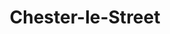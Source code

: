 ---
title: 'Chester-le-Street'
altTitle: 'Cafes in Chester-le-Street'
url: '/locations/chester-le-street/'
type: 'location'
id: 'chester-le-street'
geolocation:
  lat: 54.9783
  long: 1.6178
population: null
area: null
history: null
landmarks: null
climate: null
economy: null
content: "Chester-le-Street is a charming town that's home to a range of cozy cafes, perfect for a relaxing break. Whether you're in the mood for a steaming cup of coffee or a delicious pastry, Chester-le-Street's cafes have got you covered. You'll find plenty of options that cater to all tastes, from trendy coffee shops to traditional tea rooms. Many of the cafes here offer a warm and welcoming atmosphere, making them great spots to catch up with friends or even hold business meetings. So why not take a break from exploring the town's historic sites and pop into one of Chester-le-Street's inviting cafes?"
images:
  header:
    src: '/images/locations/gateshead-quayside-north-east-england.jpeg'
    alt: 'Gateshead Quayside, North East England'
    width: 1920
    height: 1024
  thumbnail:
    src: '/images/locations/gateshead-quayside-north-east-england.jpeg'
    alt: 'Gateshead Quayside, North East England'
    width: 400
    height: 300
head:
  title: 'Cafes in Chester-le-Street : Explore Cafes and Coffee Blends Across Tyne & Wear'
  meta:
    - name: 'keywords'
      content: 'cafe finder, coffee shop locator, cafe reviews, cafe events, cafe news, speciality coffee, cafe blog, coffee culture'
    - name: 'robots'
      content: 'index, follow'
    - name: 'author'
      content: 'Chris Prusakiewicz with ChatGPT'
    - name: 'copyright'
      content: '© 2023 The Coffee Detectives'
settings:
  slider: false
---